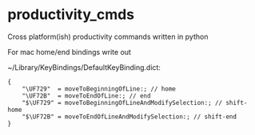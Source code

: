 # productivity_cmds
Cross platform(ish) productivity commands written in python

For mac home/end bindings write out

~/Library/KeyBindings/DefaultKeyBinding.dict:

```
{
    "\UF729"  = moveToBeginningOfLine:; // home
    "\UF72B"  = moveToEndOfLine:; // end
    "$\UF729" = moveToBeginningOfLineAndModifySelection:; // shift-home
    "$\UF72B" = moveToEndOfLineAndModifySelection:; // shift-end
}
```
